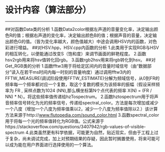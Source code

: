 ﻿#  设计内容（算法部分）
---
##对函数Data类的分析
1.函数Data2color根据左声道的音量变化率，决定输出颜色R的值；根据右声道的变化率，决定输出颜色B的值；根据声音的音量，决定输出颜色G的值。（皆为变化率越大，颜色值越大）中途会调用HSV内的函数，对色彩进行增益。
##对HSV.hpp，HSV.cpp内函数的分析
1.此类用于实现RGB与HSV的相互转化，以便能通过改变S（饱和度）来调节画面的鲜艳程度。
2.函数hsv2rgb用来将hsv值转化回rgb。
3.函数rgb2hsv用来将rgb转化到hsv。
##对Get_RGB类的分析
1.函数fftw3用于将给定区间内的音量时域信号（由“数据部分”读入在若干ms时间内每一时刻的音量响度）通过调用fftw3内的FFTW_MEASURE(调试阶段使用FFTW_ESTIMATE)分解为频域信号，从0到FR的频率每一个频率都对应一个复数，取这个复数的模长为该频率的振幅（假设采样频率为 FR , 采样点数为1024 (NN),那么横坐标第N个点代表的频率 X(N) = (FR / NN) * N）。将这些频率值传递给hzTospectrum。
2.函数hztospectrum用于将声音频率信号转化为光的频率信号，传递给spectral_color。方法是每次增加或减少一个八度（增加一个八度为频率值乘以2，减少一个八度为频率值除以2.）该计算方法来源于http://www.flutopedia.com/sound_color.html
3.函数spectral_color用于将每一个光的频率值转化为RGB值。公式来源于https://stackoverflow.com/questions/3407942/rgb-values-of-visible-spectrum
4.此类虽然更有科学依据，可能更为自然，贴近现实，但由于工程上过于复杂，尚未调试完成，加上对预期结果的存疑，因此暂时搁置使用，将来可能可以成为能在用户界面进行选择使用的一个算法。